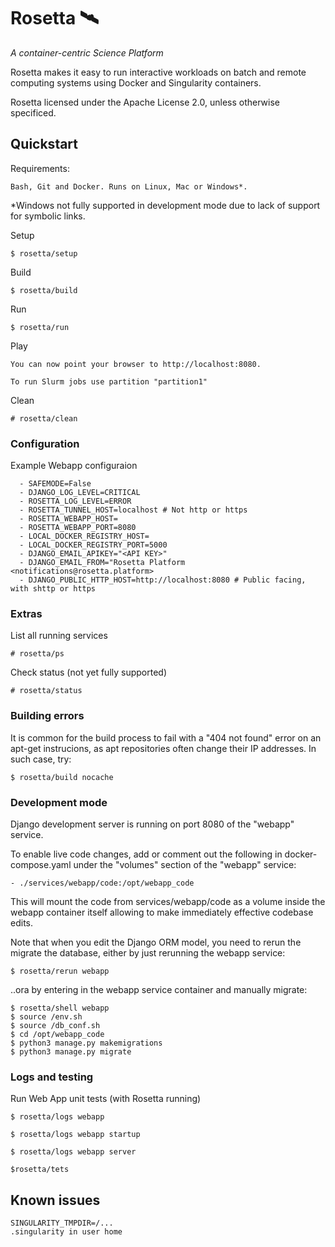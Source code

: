 # Rosetta 🛰️


_A container-centric Science Platform_


Rosetta makes it easy to run interactive workloads on batch and remote computing systems using Docker and Singularity containers.

Rosetta licensed under the Apache License 2.0, unless otherwise specificed.


## Quickstart

Requirements:
    
    Bash, Git and Docker. Runs on Linux, Mac or Windows*.

*Windows not fully supported in development mode due to lack of support for symbolic links.

Setup

	$ rosetta/setup

Build

    $ rosetta/build

Run

	$ rosetta/run


Play

    You can now point your browser to http://localhost:8080.
    
    To run Slurm jobs use partition "partition1"

Clean

	# rosetta/clean

### Configuration

Example Webapp configuraion

      - SAFEMODE=False
      - DJANGO_LOG_LEVEL=CRITICAL
      - ROSETTA_LOG_LEVEL=ERROR
      - ROSETTA_TUNNEL_HOST=localhost # Not http or https
      - ROSETTA_WEBAPP_HOST= 
      - ROSETTA_WEBAPP_PORT=8080
      - LOCAL_DOCKER_REGISTRY_HOST=
      - LOCAL_DOCKER_REGISTRY_PORT=5000
      - DJANGO_EMAIL_APIKEY="<API KEY>"
      - DJANGO_EMAIL_FROM="Rosetta Platform <notifications@rosetta.platform>
      - DJANGO_PUBLIC_HTTP_HOST=http://localhost:8080 # Public facing, with shttp or https



### Extras

List all running services

    # rosetta/ps

Check status (not yet fully supported)

    # rosetta/status



### Building errors

It is common for the build process to fail with a "404 not found" error on an apt-get instrucions, as apt repositories often change their IP addresses. In such case, try:

    $ rosetta/build nocache


### Development mode

Django development server is running on port 8080 of the "webapp" service.

To enable live code changes, add or comment out the following in docker-compose.yaml under the "volumes" section of the "webapp" service:

    - ./services/webapp/code:/opt/webapp_code
    
This will mount the code from services/webapp/code as a volume inside the webapp container itself allowing to make immediately effective codebase edits.

Note that when you edit the Django ORM model, you need to rerun the migrate the database, either by just rerunning the webapp service:

    $ rosetta/rerun webapp

..ora by entering in the webapp service container and manually migrate:

    $ rosetta/shell webapp
    $ source /env.sh
    $ source /db_conf.sh
    $ cd /opt/webapp_code
    $ python3 manage.py makemigrations
    $ python3 manage.py migrate
    
### Logs and testing

Run Web App unit tests (with Rosetta running)

    $ rosetta/logs webapp
    
    $ rosetta/logs webapp startup
    
    $ rosetta/logs webapp server
    
    $rosetta/tets

    
## Known issues

    SINGULARITY_TMPDIR=/...
    .singularity in user home







